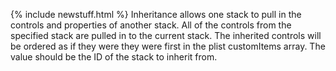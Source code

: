 {% include newstuff.html %}
Inheritance allows one stack to pull in the controls and properties of another stack.  All of the controls from the specified stack are pulled in to the current stack.  The inherited controls will be ordered as if they were they were first in the plist customItems array. The value should be the ID of the stack to inherit from.